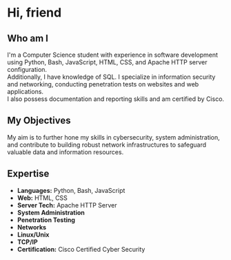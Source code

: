 # Hi, friend

## Who am I

I'm a Computer Science student with experience in software development using Python, Bash, JavaScript, HTML, CSS, and Apache HTTP server configuration.  
Additionally, I have knowledge of SQL. I specialize in information security and networking, conducting penetration tests on websites and web applications.  
I also possess documentation and reporting skills and am certified by Cisco.

## My Objectives

My aim is to further hone my skills in cybersecurity, system administration, and contribute to building robust network infrastructures to safeguard valuable data and information resources.

## Expertise

- **Languages:** Python, Bash, JavaScript
- **Web:** HTML, CSS
- **Server Tech:** Apache HTTP Server
- **System Administration**
- **Penetration Testing**
- **Networks**
- **Linux/Unix**
- **TCP/IP**
- **Certification:** Cisco Certified Cyber Security
